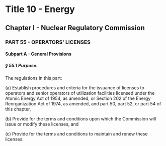 
# Title 10 - Energy
## Chapter I - Nuclear Regulatory Commission
### PART 55 - OPERATORS' LICENSES
#### Subpart A - General Provisions
##### § 55.1 Purpose.

The regulations in this part:

(a) Establish procedures and criteria for the issuance of licenses to operators and senior operators of utilization facilities licensed under the Atomic Energy Act of 1954, as amended, or Section 202 of the Energy Reorganization Act of 1974, as amended, and part 50, part 52, or part 54 of this chapter,

(b) Provide for the terms and conditions upon which the Commission will issue or modify these licenses, and

(c) Provide for the terms and conditions to maintain and renew these licenses.

